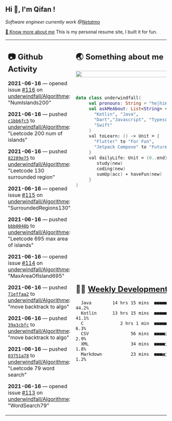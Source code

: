 <h2> Hi 👋, I'm Qifan ! </h2>
<p><em>Software engineer currently work @<a href="https://www.netatmo.com">Netatmo</a>
</em></p><p><a href="https://qifanyang.com/resume" target="_blank"> 🔭 Know more about me</a> This is my personal resume site, I built it for fun.</p>
<table><tr><td valign="top" rowspan="2">

 ## 📷 Github Activity
 <!-- githubActivity starts -->
  **2021-06-16** — opened issue [#116](https://api.github.com/repos/underwindfall/Algorithme/issues/116) on [underwindfall/Algorithme](https://api.github.com/repos/underwindfall/Algorithme): "NumIslands200"

  **2021-06-16** — pushed [`c1bb6fc5`](https://api.github.com/repos/underwindfall/Algorithme/commits/c1bb6fc5b79c5c260eecd93369852c2f3b3750fa) to [underwindfall/Algorithme](https://api.github.com/repos/underwindfall/Algorithme): "Leetcode 200 num of islands"

  **2021-06-16** — pushed [`82289e75`](https://api.github.com/repos/underwindfall/Algorithme/commits/82289e75b9439598e60731453cf2d7de139f509b) to [underwindfall/Algorithme](https://api.github.com/repos/underwindfall/Algorithme): "Leetcode 130 surrounded region"

  **2021-06-16** — opened issue [#115](https://api.github.com/repos/underwindfall/Algorithme/issues/115) on [underwindfall/Algorithme](https://api.github.com/repos/underwindfall/Algorithme): "SurroundedRegions130"

  **2021-06-16** — pushed [`bbb0040b`](https://api.github.com/repos/underwindfall/Algorithme/commits/bbb0040b1501de3d196a17b90634b872a0a5f62f) to [underwindfall/Algorithme](https://api.github.com/repos/underwindfall/Algorithme): "Leetcode 695 max area of islands"

  **2021-06-16** — opened issue [#114](https://api.github.com/repos/underwindfall/Algorithme/issues/114) on [underwindfall/Algorithme](https://api.github.com/repos/underwindfall/Algorithme): "MaxAreaOfIsland695"

  **2021-06-16** — pushed [`71effaa2`](https://api.github.com/repos/underwindfall/Algorithme/commits/71effaa292d686f011687ec5d449262a1f44eaa1) to [underwindfall/Algorithme](https://api.github.com/repos/underwindfall/Algorithme): "move backtrack to algo"

  **2021-06-16** — pushed [`39a3cbfc`](https://api.github.com/repos/underwindfall/Algorithme/commits/39a3cbfce25088181b729ab359564bdf3058d4b0) to [underwindfall/Algorithme](https://api.github.com/repos/underwindfall/Algorithme): "move backtrack to algo"

  **2021-06-16** — pushed [`03751a78`](https://api.github.com/repos/underwindfall/Algorithme/commits/03751a788163c4fab231fd38d8e5afa150bb378e) to [underwindfall/Algorithme](https://api.github.com/repos/underwindfall/Algorithme): "Leetcode 79 word search"

  **2021-06-16** — opened issue [#113](https://api.github.com/repos/underwindfall/Algorithme/issues/113) on [underwindfall/Algorithme](https://api.github.com/repos/underwindfall/Algorithme): "WordSearch79"
 <!-- githubActivity ends -->
 </td><td valign="top">

 ## 🌏 Something about me
 <!-- profile starts -->
 <a href="https://github.com/underwindfall" width="100%">
   <img src="http://github-readme-streak-stats.herokuapp.com?user=underwindfall&theme=algolia&hide_border=true&dates=30DD8A&background=00000000" width="100%"/>
 </a>
 <br/>
 <br/>
 <br/>
 
 ```kotlin
 data class underwindfall(
      val pronouns: String = "he|him",
      val askMeAbout: List<String> = listOf(
        "Kotlin", "Java", 
        "Dart","Javascript", "Typescript",
        "Swift"
      )
      val toLearn: () -> Unit = {
        "Flutter" to "For Fun",
        "Jetpack Compose" to "Future"
      }
      val dailyLife: Unit = (0..end).reduce { acc, new ->	
         study(new)	
         coding(new)	
         sumUp(acc) + haveFun(new)	
      }
 )
 ```
 <!-- profile ends -->
 </td></tr><tr><td valign="top">

 ## 🏊‍♂️ <a href="https://gist.github.com/underwindfall/377ee88ba1fabd1e93516e48ca9c61eb" target="_blank">Weekly Development Breakdown</a>
  <!-- codeTime starts -->
  ```text
    Java        14 hrs 15 mins  ■■■■■■■■■■■■■■□□□□□□□□□□  44.2%
    Kotlin      13 hrs 15 mins  ■■■■■■■■■■■■■◱□□□□□□□□□□  41.1%
    C              2 hrs 1 min  ■■■■■□□□□□□□□□□□□□□□□□□□   6.3%
    CSV                56 mins  ■■■■◱□□□□□□□□□□□□□□□□□□□   2.9%
    XML                34 mins  ■■■■□□□□□□□□□□□□□□□□□□□□   1.8%
    Markdown           23 mins  ■■■▦□□□□□□□□□□□□□□□□□□□□   1.2%
  ```
  <!-- codeTime starts -->
  </td></tr></table>